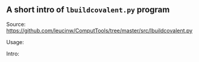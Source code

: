 ## A short intro of `lbuildcovalent.py` program
Source: https://github.com/leucinw/ComputTools/tree/master/src/lbuildcovalent.py

Usage:

Intro:

